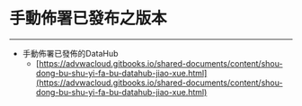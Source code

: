 # 手動佈署已發布之版本

---

* 手動佈署已發佈的DataHub
  * [https://advwacloud.gitbooks.io/shared-documents/content/shou-dong-bu-shu-yi-fa-bu-datahub-jiao-xue.html](https://advwacloud.gitbooks.io/shared-documents/content/shou-dong-bu-shu-yi-fa-bu-datahub-jiao-xue.html)



